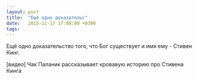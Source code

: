 ```yaml
---
layout: post
title:  "Ещё одно доказательс"
date:   2015-11-17 17:08:00 +0300
tags:   
---
```


Ещё одно доказательство того, что Бог существует и имя ему - Стивен Кинг.

[видео] Чак Паланик рассказывает кровавую историю про Стивена Кинга

<!--excerpt-->

